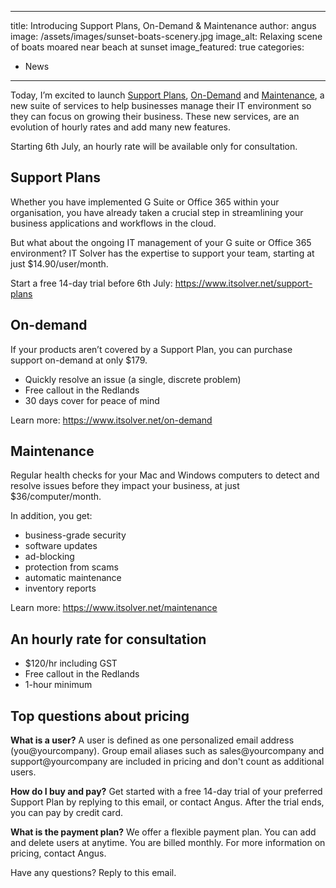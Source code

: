 
---
title: Introducing Support Plans, On-Demand & Maintenance 
author: angus
image: /assets/images/sunset-boats-scenery.jpg
image_alt: Relaxing scene of boats moared near beach at sunset
image_featured: true
categories:
- News
---
Today, I’m excited to launch [Support Plans](https://www.itsolver.net/support-plans), [On-Demand](https://www.itsolver.net/on-demand) and [Maintenance](https://www.itsolver.net/maintenance), a new suite of services to help businesses manage their IT environment so they can focus on growing their business. These new services, are an evolution of hourly rates and add many new features.

Starting 6th July, an hourly rate will be available only for consultation. 

## Support Plans
Whether you have implemented G Suite or Office 365 within your organisation, you have already taken a crucial step in streamlining your business applications and workflows in the cloud.

But what about the ongoing IT management of your G suite or Office 365 environment? IT Solver has the expertise to support your team, starting at just $14.90/user/month. 

Start a free 14-day trial before 6th July: https://www.itsolver.net/support-plans

## On-demand
If your products aren’t covered by a Support Plan, you can purchase support on-demand at only $179.
- Quickly resolve an issue (a single, discrete problem)
- Free callout in the Redlands
- 30 days cover for peace of mind

Learn more: https://www.itsolver.net/on-demand

## Maintenance
Regular health checks for your Mac and Windows computers to detect and resolve issues before they impact your business, at just $36/computer/month.

In addition, you get:
- business-grade security
- software updates
- ad-blocking
- protection from scams
- automatic maintenance
- inventory reports

Learn more: https://www.itsolver.net/maintenance

## An hourly rate for consultation
- $120/hr including GST
- Free callout in the Redlands
- 1-hour minimum

## Top questions about pricing

**What is a user?**
A user is defined as one personalized email address (you@yourcompany). Group email aliases such as sales@yourcompany and support@yourcompany are included in pricing and don't count as additional users.

**How do I buy and pay?**
Get started with a free 14-day trial of your preferred Support Plan by replying to this email, or contact Angus. After the trial ends, you can pay by credit card.

**What is the payment plan?**
We offer a flexible payment plan. You can add and delete users at anytime. You are billed monthly. For more information on pricing, contact Angus.


Have any questions? Reply to this email.
